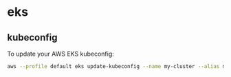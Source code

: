 # eks

## kubeconfig

To update your AWS EKS kubeconfig:

```bash
aws --profile default eks update-kubeconfig --name my-cluster --alias my-cluster 
```
